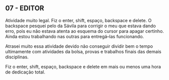 ## 07 - EDITOR

Atividade muito legal. Fiz o enter, shift, espaço, backspace e delete. O backspace pesquei pelo da Sávila para corrigir o meu que estava dando erro, pois eu não estava atenta ao esquema do cursor para apagar certinho. Ainda estou trabalhando nas outras para entregá–las funcionando.

Atrasei muito essa atividade devido não conseguir dividir bem o tempo ultimamente com atividades da bolsa, provas e trabalhos finais das demais disciplinas.

Fiz o enter, shift, espaço, backspace e delete em mais ou menos uma hora de dedicação total.
